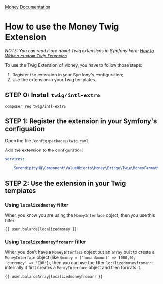 [Money Documentation](../Money.md)

# How to use the Money Twig Extension

*NOTE: You can read more about Twig extensions in Symfony here: [How to Write a custom Twig Extension](https://symfony.com/doc/current/templating/twig_extension.html)*

To use the Twig Extension of Money, you have to follow those steps:

1. Register the extension in your Symfony's configuration;
2. Use the extension in your Twig templates.

## STEP 0: Install `twig/intl-extra`

```console
composer req twig/intl-extra
```

## STEP 1: Register the extension in your Symfony's configuation

Open the file `/config/packages/twig.yaml`.

Add the extension to the configuration:

```yaml
services:
    ...
    SerendipityHQ\Component\ValueObjects\Money\Bridge\Twig\MoneyFormatterExtension: ~
```

## STEP 2: Use the extension in your Twig templates

### Using `localizedmoney` filter

When you know you are using the `MoneyInterface` object, then you use this filter:

```twig
{{ user.balance|localizedmoney }}
```

### Using `localizedmoneyfromarr` filter

When you don't have a `MoneyInterface` object but an `array` built to create a `MoneyInterface` object (like `$money = ['humanAmount' => 1000,00, 'currency' => 'EUR']`), then you can use the filter `localizedmoneyfromarr`: internally it first creates a `MoneyInterface` object and then formats it.

```twig
{{ user.balanceArray|localizedmoneyfromarr }}
```
